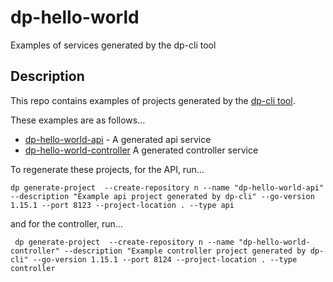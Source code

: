 # dp-hello-world
Examples of services generated by the dp-cli tool

## Description

This repo contains examples of projects generated by the [dp-cli tool](https://github.com/ONSdigital/dp-cli).

These examples are as follows…
 - [dp-hello-world-api](https://github.com/ONSdigital/dp-hello-world-api/) - A generated api service
 - [dp-hello-world-controller](https://github.com/ONSdigital/dp-hello-world-controller/) A generated controller service

To regenerate these projects, for the API, run…

```
dp generate-project  --create-repository n --name "dp-hello-world-api" --description "Example api project generated by dp-cli" --go-version 1.15.1 --port 8123 --project-location . --type api
```

and for the controller, run…

```
 dp generate-project  --create-repository n --name "dp-hello-world-controller" --description "Example controller project generated by dp-cli" --go-version 1.15.1 --port 8124 --project-location . --type controller
```

